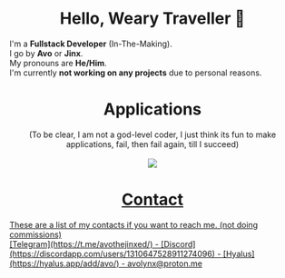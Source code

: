 <h1 align="center">Hello, Weary Traveller 👋</h1>

I'm a **Fullstack Developer** (In-The-Making).<br>
I go by **Avo** or **Jinx**.<br>
My pronouns are **He/Him**.<br>
I'm currently **not working on any projects** due to personal reasons.

<h1 align="center">Applications</h1>
  <p align="center">
    (To be clear, I am not a god-level coder, I just think its fun to make applications, fail, then fail again, till I succeed)<br><br>
    <a href="https://skillicons.dev">
      <img src="https://skillicons.dev/icons?i=ts,js,lua,cpp,vscode,py,html,cs,mongodb,mysql,visualstudio,md&theme=dark&perline=4"
    </a>
  </p>

<h1 align="center">Contact</h1>
These are a list of my contacts if you want to reach me. (not doing commissions)<br>
[Telegram](https://t.me/avothejinxed/) - [Discord](https://discordapp.com/users/1310647528911274096) - [Hyalus](https://hyalus.app/add/avo/) - avolynx@proton.me
